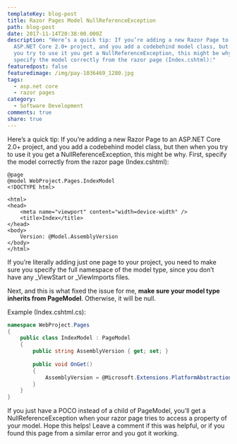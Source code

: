```yaml
---
templateKey: blog-post
title: Razor Pages Model NullReferenceException
path: blog-post
date: 2017-11-14T20:38:00.000Z
description: "Here’s a quick tip: If you’re adding a new Razor Page to an
  ASP.NET Core 2.0+ project, and you add a codebehind model class, but then when
  you try to use it you get a NullReferenceException, this might be why. First,
  specify the model correctly from the razor page (Index.cshtml):"
featuredpost: false
featuredimage: /img/pay-1036469_1280.jpg
tags:
  - asp.net core
  - razor pages
category:
  - Software Development
comments: true
share: true
---
```

Here’s a quick tip: If you’re adding a new Razor Page to an ASP.NET Core 2.0+ project, and you add a codebehind model class, but then when you try to use it you get a NullReferenceException, this might be why. First, specify the model correctly from the razor page (Index.cshtml):

```
@page
@model WebProject.Pages.IndexModel
<!DOCTYPE html>
 
<html>
<head>
    <meta name="viewport" content="width=device-width" />
    <title>Index</title>
</head>
<body>
    Version: @Model.AssemblyVersion
</body>
</html>
```

If you’re literally adding just one page to your project, you need to make sure you specify the full namespace of the model type, since you don’t have any _ViewStart or _ViewImports files.

Next, and this is what fixed the issue for me, **make sure your model type inherits from PageModel**. Otherwise, it will be null.

Example (Index.cshtml.cs):

```csharp
namespace WebProject.Pages
{
    public class IndexModel : PageModel
    {
        public string AssemblyVersion { get; set; }
 
        public void OnGet()
        {
            AssemblyVersion = @Microsoft.Extensions.PlatformAbstractions.PlatformServices.Default.Application.ApplicationVersion;
        }
    }
}
```

If you just have a POCO instead of a child of PageModel, you’ll get a NullReferenceException when your razor page tries to access a property of your model. Hope this helps! Leave a comment if this was helpful, or if you found this page from a similar error and you got it working.
